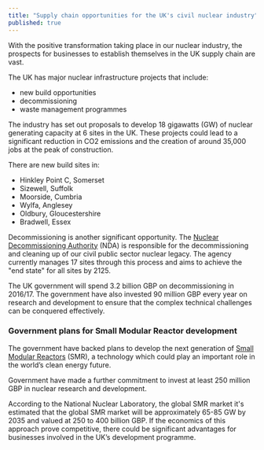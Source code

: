 ```yaml
---
title: "Supply chain opportunities for the UK's civil nuclear industry"
published: true
---
```

With the positive transformation taking place in our nuclear industry, the prospects for businesses to establish themselves in the UK supply chain are vast. 

The UK has major nuclear infrastructure projects that include: 

- new build opportunities
- decommissioning
- waste management programmes

The industry has set out proposals to develop 18 gigawatts (GW) of nuclear generating capacity at 6 sites in the UK. These projects could lead to a significant reduction in CO2 emissions and the creation of around 35,000 jobs at the peak of construction. 

There are new build sites in:

- Hinkley Point C, Somerset
- Sizewell, Suffolk
- Moorside, Cumbria
- Wylfa, Anglesey
- Oldbury, Gloucestershire
- Bradwell, Essex

Decommissioning is another significant opportunity. The [Nuclear Decommissioning Authority](https://www.gov.uk/government/organisations/nuclear-decommissioning-authority) (NDA) is responsible for the decommissioning and cleaning up of our civil public sector nuclear legacy. The agency currently manages 17 sites through this process and aims to achieve the "end state" for all sites by 2125.

The UK government will spend 3.2 billion GBP on decommissioning in 2016/17. The government have also invested 90 million GBP every year on research and development to ensure that the complex technical challenges can be conquered effectively. 

### Government plans for Small Modular Reactor development

The government have backed plans to develop the next generation of [Small Modular Reactors](https://www.gov.uk/government/collections/small-modular-reactors) (SMR), a technology which could play an important role in the world’s clean energy future. 

Government have made a further commitment to invest at least 250 million GBP in nuclear research and development.

According to the National Nuclear Laboratory, the global SMR market it's estimated that the global SMR market will be approximately 65-85 GW by 2035 and valued at 250 to 400 billion GBP. If the economics of this approach prove competitive, there could be significant advantages for businesses involved in the UK’s development programme.
